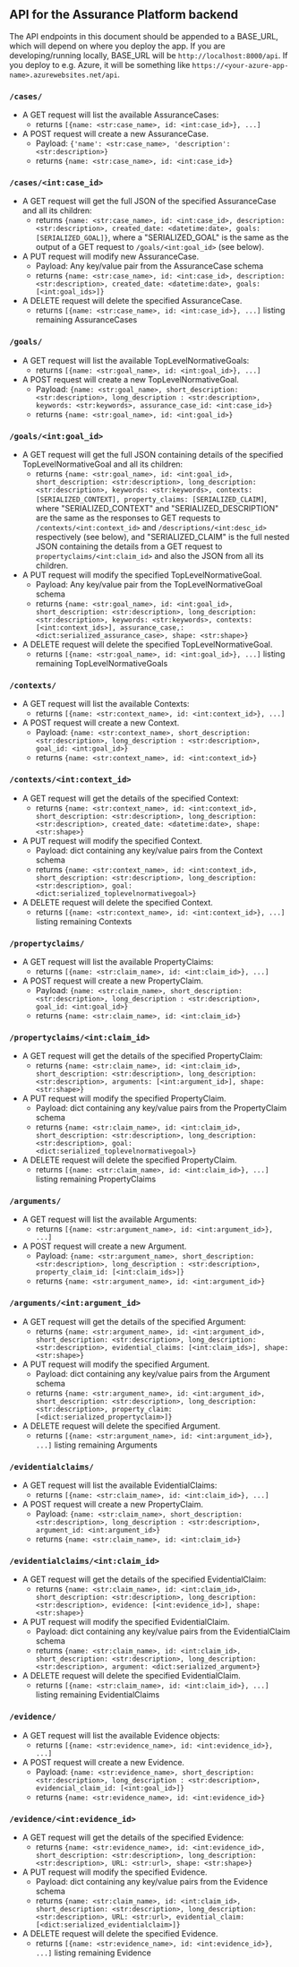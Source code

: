 ## API for the Assurance Platform backend

The API endpoints in this document should be appended to a BASE_URL, which will
depend on where you deploy the app. If you are developing/running locally,
BASE_URL will be `http://localhost:8000/api`. If you deploy to e.g. Azure, it
will be something like `https://<your-azure-app-name>.azurewebsites.net/api`.

### `/cases/`

- A GET request will list the available AssuranceCases:
  - returns `[{name: <str:case_name>, id: <int:case_id>}, ...]`
- A POST request will create a new AssuranceCase.
  - Payload: `{'name': <str:case_name>, 'description': <str:description>}`
  - returns `{name: <str:case_name>, id: <int:case_id>}`

### `/cases/<int:case_id>`

- A GET request will get the full JSON of the specified AssuranceCase and all
  its children:
  - returns
    `{name: <str:case_name>, id: <int:case_id>, description: <str:description>, created_date: <datetime:date>, goals: [SERIALIZED_GOAL]}`,
    where a "SERIALIZED_GOAL" is the same as the output of a GET request to
    `/goals/<int:goal_id>` (see below).
- A PUT request will modify new AssuranceCase.
  - Payload: Any key/value pair from the AssuranceCase schema
  - returns
    `{name: <str:case_name>, id: <int:case_id>, description: <str:description>, created_date: <datetime:date>, goals: [<int:goal_ids>]}`
- A DELETE request will delete the specified AssuranceCase.
  - returns `[{name: <str:case_name>, id: <int:case_id>}, ...]` listing
    remaining AssuranceCases

### `/goals/`

- A GET request will list the available TopLevelNormativeGoals:
  - returns `[{name: <str:goal_name>, id: <int:goal_id>}, ...]`
- A POST request will create a new TopLevelNormativeGoal.
  - Payload:
    `{name: <str:goal_name>, short_description: <str:description>, long_description : <str:description>, keywords: <str:keywords>, assurance_case_id: <int:case_id>}`
  - returns `{name: <str:goal_name>, id: <int:goal_id>}`

### `/goals/<int:goal_id>`

- A GET request will get the full JSON containing details of the specified
  TopLevelNormativeGoal and all its children:
  - returns
    `{name: <str:goal_name>, id: <int:goal_id>, short_description: <str:description>, long_description: <str:description>, keywords: <str:keywords>, contexts: [SERIALIZED_CONTEXT], property_claims: [SERIALIZED_CLAIM]`,
    where "SERIALIZED_CONTEXT" and "SERIALIZED_DESCRIPTION" are the same as the
    responses to GET requests to `/contexts/<int:context_id>` and
    `/descriptions/<int:desc_id>` respectively (see below), and
    "SERIALIZED_CLAIM" is the full nested JSON containing the details from a GET
    request to `propertyclaims/<int:claim_id>` and also the JSON from all its
    children.
- A PUT request will modify the specified TopLevelNormativeGoal.
  - Payload: Any key/value pair from the TopLevelNormativeGoal schema
  - returns
    `{name: <str:goal_name>, id: <int:goal_id>, short_description: <str:description>, long_description: <str:description>, keywords: <str:keywords>, contexts: [<int:context_ids>], assurance_case,: <dict:serialized_assurance_case>, shape: <str:shape>}`
- A DELETE request will delete the specified TopLevelNormativeGoal.
  - returns `[{name: <str:goal_name>, id: <int:goal_id>}, ...]` listing
    remaining TopLevelNormativeGoals

### `/contexts/`

- A GET request will list the available Contexts:
  - returns `[{name: <str:context_name>, id: <int:context_id>}, ...]`
- A POST request will create a new Context.
  - Payload:
    `{name: <str:context_name>, short_description: <str:description>, long_description : <str:description>, goal_id: <int:goal_id>}`
  - returns `{name: <str:context_name>, id: <int:context_id>}`

### `/contexts/<int:context_id>`

- A GET request will get the details of the specified Context:
  - returns
    `{name: <str:context_name>, id: <int:context_id>, short_description: <str:description>, long_description: <str:description>, created_date: <datetime:date>, shape: <str:shape>}`
- A PUT request will modify the specified Context.
  - Payload: dict containing any key/value pairs from the Context schema
  - returns
    `{name: <str:context_name>, id: <int:context_id>, short_description: <str:description>, long_description: <str:description>, goal: <dict:serialized_toplevelnormativegoal>}`
- A DELETE request will delete the specified Context.
  - returns `[{name: <str:context_name>, id: <int:context_id>}, ...]` listing
    remaining Contexts

### `/propertyclaims/`

- A GET request will list the available PropertyClaims:
  - returns `[{name: <str:claim_name>, id: <int:claim_id>}, ...]`
- A POST request will create a new PropertyClaim.
  - Payload:
    `{name: <str:claim_name>, short_description: <str:description>, long_description : <str:description>, goal_id: <int:goal_id>}`
  - returns `{name: <str:claim_name>, id: <int:claim_id>}`

### `/propertyclaims/<int:claim_id>`

- A GET request will get the details of the specified PropertyClaim:
  - returns
    `{name: <str:claim_name>, id: <int:claim_id>, short_description: <str:description>, long_description: <str:description>, arguments: [<int:argument_id>], shape: <str:shape>}`
- A PUT request will modify the specified PropertyClaim.
  - Payload: dict containing any key/value pairs from the PropertyClaim schema
  - returns
    `{name: <str:claim_name>, id: <int:claim_id>, short_description: <str:description>, long_description: <str:description>, goal: <dict:serialized_toplevelnormativegoal>}`
- A DELETE request will delete the specified PropertyClaim.
  - returns `[{name: <str:claim_name>, id: <int:claim_id>}, ...]` listing
    remaining PropertyClaims

### `/arguments/`

- A GET request will list the available Arguments:
  - returns `[{name: <str:argument_name>, id: <int:argument_id>}, ...]`
- A POST request will create a new Argument.
  - Payload:
    `{name: <str:argument_name>, short_description: <str:description>, long_description : <str:description>, property_claim_id: [<int:claim_ids>]}`
  - returns `{name: <str:argument_name>, id: <int:argument_id>}`

### `/arguments/<int:argument_id>`

- A GET request will get the details of the specified Argument:
  - returns
    `{name: <str:argument_name>, id: <int:argument_id>, short_description: <str:description>, long_description: <str:description>, evidential_claims: [<int:claim_ids>], shape: <str:shape>}`
- A PUT request will modify the specified Argument.
  - Payload: dict containing any key/value pairs from the Argument schema
  - returns
    `{name: <str:argument_name>, id: <int:argument_id>, short_description: <str:description>, long_description: <str:description>, property_claim: [<dict:serialized_propertyclaim>]}`
- A DELETE request will delete the specified Argument.
  - returns `[{name: <str:argument_name>, id: <int:argument_id>}, ...]` listing
    remaining Arguments

### `/evidentialclaims/`

- A GET request will list the available EvidentialClaims:
  - returns `[{name: <str:claim_name>, id: <int:claim_id>}, ...]`
- A POST request will create a new PropertyClaim.
  - Payload:
    `{name: <str:claim_name>, short_description: <str:description>, long_description : <str:description>, argument_id: <int:argument_id>}`
  - returns `{name: <str:claim_name>, id: <int:claim_id>}`

### `/evidentialclaims/<int:claim_id>`

- A GET request will get the details of the specified EvidentialClaim:
  - returns
    `{name: <str:claim_name>, id: <int:claim_id>, short_description: <str:description>, long_description: <str:description>, evidence: [<int:evidence_id>], shape: <str:shape>}`
- A PUT request will modify the specified EvidentialClaim.
  - Payload: dict containing any key/value pairs from the EvidentialClaim schema
  - returns
    `{name: <str:claim_name>, id: <int:claim_id>, short_description: <str:description>, long_description: <str:description>, argument: <dict:serialized_argument>}`
- A DELETE request will delete the specified EvidentialClaim.
  - returns `[{name: <str:claim_name>, id: <int:claim_id>}, ...]` listing
    remaining EvidentialClaims

### `/evidence/`

- A GET request will list the available Evidence objects:
  - returns `[{name: <str:evidence_name>, id: <int:evidence_id>}, ...]`
- A POST request will create a new Evidence.
  - Payload:
    `{name: <str:evidence_name>, short_description: <str:description>, long_description : <str:description>, evidencial_claim_id: [<int:goal_id>]}`
  - returns `{name: <str:evidence_name>, id: <int:evidence_id>}`

### `/evidence/<int:evidence_id>`

- A GET request will get the details of the specified Evidence:
  - returns
    `{name: <str:evidence_name>, id: <int:evidence_id>, short_description: <str:description>, long_description: <str:description>, URL: <str:url>, shape: <str:shape>}`
- A PUT request will modify the specified Evidence.
  - Payload: dict containing any key/value pairs from the Evidence schema
  - returns
    `{name: <str:claim_name>, id: <int:claim_id>, short_description: <str:description>, long_description: <str:description>, URL: <str:url>, evidential_claim: [<dict:serialized_evidentialclaim>]}`
- A DELETE request will delete the specified Evidence.
  - returns `[{name: <str:evidence_name>, id: <int:evidence_id>}, ...]` listing
    remaining Evidence
